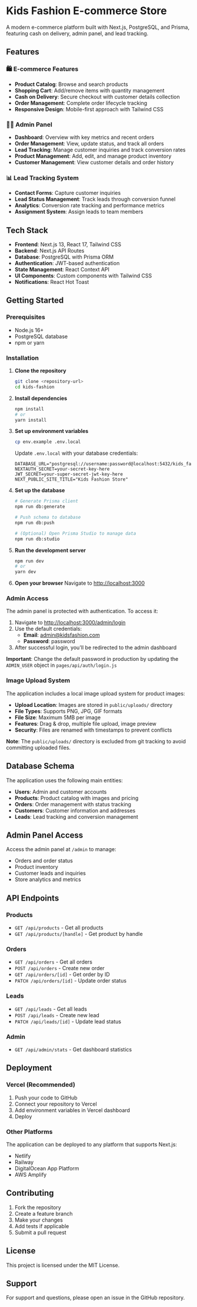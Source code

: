 # Kids Fashion E-commerce Store

A modern e-commerce platform built with Next.js, PostgreSQL, and Prisma, featuring cash on delivery, admin panel, and lead tracking.

## Features

### 🛍️ E-commerce Features
- **Product Catalog**: Browse and search products
- **Shopping Cart**: Add/remove items with quantity management
- **Cash on Delivery**: Secure checkout with customer details collection
- **Order Management**: Complete order lifecycle tracking
- **Responsive Design**: Mobile-first approach with Tailwind CSS

### 👨‍💼 Admin Panel
- **Dashboard**: Overview with key metrics and recent orders
- **Order Management**: View, update status, and track all orders
- **Lead Tracking**: Manage customer inquiries and track conversion rates
- **Product Management**: Add, edit, and manage product inventory
- **Customer Management**: View customer details and order history

### 📊 Lead Tracking System
- **Contact Forms**: Capture customer inquiries
- **Lead Status Management**: Track leads through conversion funnel
- **Analytics**: Conversion rate tracking and performance metrics
- **Assignment System**: Assign leads to team members

## Tech Stack

- **Frontend**: Next.js 13, React 17, Tailwind CSS
- **Backend**: Next.js API Routes
- **Database**: PostgreSQL with Prisma ORM
- **Authentication**: JWT-based authentication
- **State Management**: React Context API
- **UI Components**: Custom components with Tailwind CSS
- **Notifications**: React Hot Toast

## Getting Started

### Prerequisites

- Node.js 16+ 
- PostgreSQL database
- npm or yarn

### Installation

1. **Clone the repository**
   ```bash
   git clone <repository-url>
   cd kids-fashion
   ```

2. **Install dependencies**
   ```bash
   npm install
   # or
   yarn install
   ```

3. **Set up environment variables**
   ```bash
   cp env.example .env.local
   ```
   
   Update `.env.local` with your database credentials:
   ```env
   DATABASE_URL="postgresql://username:password@localhost:5432/kids_fashion_db"
   NEXTAUTH_SECRET=your-secret-key-here
   JWT_SECRET=your-super-secret-jwt-key-here
   NEXT_PUBLIC_SITE_TITLE="Kids Fashion Store"
   ```

4. **Set up the database**
   ```bash
   # Generate Prisma client
   npm run db:generate
   
   # Push schema to database
   npm run db:push
   
   # (Optional) Open Prisma Studio to manage data
   npm run db:studio
   ```

5. **Run the development server**
   ```bash
   npm run dev
   # or
   yarn dev
   ```

6. **Open your browser**
   Navigate to [http://localhost:3000](http://localhost:3000)

### Admin Access

The admin panel is protected with authentication. To access it:

1. Navigate to [http://localhost:3000/admin/login](http://localhost:3000/admin/login)
2. Use the default credentials:
   - **Email**: admin@kidsfashion.com
   - **Password**: password
3. After successful login, you'll be redirected to the admin dashboard

**Important**: Change the default password in production by updating the `ADMIN_USER` object in `pages/api/auth/login.js`

### Image Upload System

The application includes a local image upload system for product images:

- **Upload Location**: Images are stored in `public/uploads/` directory
- **File Types**: Supports PNG, JPG, GIF formats
- **File Size**: Maximum 5MB per image
- **Features**: Drag & drop, multiple file upload, image preview
- **Security**: Files are renamed with timestamps to prevent conflicts

**Note**: The `public/uploads/` directory is excluded from git tracking to avoid committing uploaded files.

## Database Schema

The application uses the following main entities:

- **Users**: Admin and customer accounts
- **Products**: Product catalog with images and pricing
- **Orders**: Order management with status tracking
- **Customers**: Customer information and addresses
- **Leads**: Lead tracking and conversion management

## Admin Panel Access

Access the admin panel at `/admin` to manage:
- Orders and order status
- Product inventory
- Customer leads and inquiries
- Store analytics and metrics

## API Endpoints

### Products
- `GET /api/products` - Get all products
- `GET /api/products/[handle]` - Get product by handle

### Orders
- `GET /api/orders` - Get all orders
- `POST /api/orders` - Create new order
- `GET /api/orders/[id]` - Get order by ID
- `PATCH /api/orders/[id]` - Update order status

### Leads
- `GET /api/leads` - Get all leads
- `POST /api/leads` - Create new lead
- `PATCH /api/leads/[id]` - Update lead status

### Admin
- `GET /api/admin/stats` - Get dashboard statistics

## Deployment

### Vercel (Recommended)

1. Push your code to GitHub
2. Connect your repository to Vercel
3. Add environment variables in Vercel dashboard
4. Deploy

### Other Platforms

The application can be deployed to any platform that supports Next.js:
- Netlify
- Railway
- DigitalOcean App Platform
- AWS Amplify

## Contributing

1. Fork the repository
2. Create a feature branch
3. Make your changes
4. Add tests if applicable
5. Submit a pull request

## License

This project is licensed under the MIT License.

## Support

For support and questions, please open an issue in the GitHub repository.
